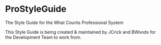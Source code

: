 ProStyleGuide
=============

The Style Guide for the What Counts Professional System

This Style Guide is being created & maintained by JCrick and BWoods for the Development Team to work from.
